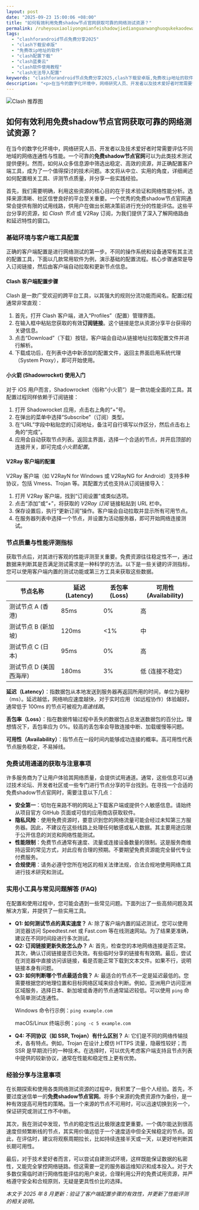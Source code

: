 ```yaml
---
layout: post
date: "2025-09-23 15:00:06 +08:00"
title: "如何有效利用免费shadow节点官网获取可靠的网络测试资源？"
permalink: /ruheyouxiaoliyongmianfeishadowjiedianguanwanghuoqukekaodewangluoceshiziyuan/
tags:
  - "clashforandroid节点免费分享2025"
  - "clash下载安卓版"
  - "免费改ip地址的软件"
  - "clash配置下载"
  - "clash蓝奏云"
  - "clash软件使用教程"
  - "clash无法导入配置"
keywords: "clashforandroid节点免费分享2025,clash下载安卓版,免费改ip地址的软件,clash配置下载,clash蓝奏云,clash软件使用教程,clash无法导入配置"
description: "<p>在当今的数字化环境中，网络研究人员、开发者以及技术爱好者时常需要评估不同地域的网络连通性与性能。一个可靠的<strong>免费shadow节点官网</strong>可以为此类技术测试提供便利。然而，如何从众多信息源中筛选出稳定、高效的资源，并正确配置客户端工具，成为了一个值得探讨的技术问题。本文将从中立、实用的角度，详细阐述如何配置相关工具、评测节点质量，并分享一些实践经验。</p>"
---
```


![Clash 推荐图](https://clashjd.github.io/assets/img/免费clash节点.png)

## 如何有效利用免费shadow节点官网获取可靠的网络测试资源？

<p>在当今的数字化环境中，网络研究人员、开发者以及技术爱好者时常需要评估不同地域的网络连通性与性能。一个可靠的<strong>免费shadow节点官网</strong>可以为此类技术测试提供便利。然而，如何从众多信息源中筛选出稳定、高效的资源，并正确配置客户端工具，成为了一个值得探讨的技术问题。本文将从中立、实用的角度，详细阐述如何配置相关工具、评测节点质量，并分享一些实践经验。</p>
<p>首先，我们需要明确，利用这些资源的核心目的在于技术验证和网络性能分析。选择来源清晰、社区信誉良好的平台至关重要。一个优秀的免费shadow节点官网通常会提供有限的试用线路，供用户在做出长期决策前进行充分的性能评估。这些平台分享的资源，如 <em>Clash 节点</em> 或 V2Ray 订阅，为我们提供了深入了解网络路由和延迟特性的窗口。</p>
<h3>基础环境与客户端工具配置</h3>
<p>正确的客户端配置是进行网络测试的第一步。不同的操作系统和设备通常有其主流的配置工具，下面以几款常用软件为例，演示基础的配置流程。核心步骤通常是导入订阅链接，然后由客户端自动拉取和更新节点信息。</p>
<h4>Clash 客户端配置步骤</h4>
<p>Clash 是一款广受欢迎的跨平台工具，以其强大的规则分流功能而闻名。配置过程通常非常直观：</p>
<ol>
    <li>首先，打开 Clash 客户端，进入“Profiles”（配置）管理界面。</li>
    <li>在输入框中粘贴您获取的有效<strong>订阅链接</strong>。这个链接是您从资源分享平台获得的关键信息。</li>
    <li>点击“Download”（下载）按钮，客户端会自动从链接地址拉取配置文件并进行解析。</li>
    <li>下载成功后，在列表中选中新添加的配置文件，返回主界面启用系统代理（System Proxy），即可开始使用。</li>
</ol>
<h4>小火箭 (Shadowrocket) 使用入门</h4>
<p>对于 iOS 用户而言，Shadowrocket（俗称“小火箭”）是一款功能全面的工具。其配置过程同样依赖于订阅链接：</p>
<ol>
    <li>打开 Shadowrocket 应用，点击右上角的“+”号。</li>
    <li>在弹出的菜单中选择“Subscribe”（订阅）类型。</li>
    <li>在“URL”字段中粘贴您的订阅地址，备注可自行填写以作区分，然后点击右上角的“完成”。</li>
    <li>应用会自动获取节点列表。返回主界面，选择一个合适的节点，并开启顶部的连接开关，即可完成<em>小火箭配置</em>。</li>
</ol>
<h4>V2Ray 客户端的配置</h4>
<p>V2Ray 客户端（如 V2RayN for Windows 或 V2RayNG for Android）支持多种协议，包括 Vmess、Trojan 等。其配置方式也支持从订阅链接导入：</p>
<ol>
    <li>打开 V2Ray 客户端，找到“订阅设置”或类似选项。</li>
    <li>点击“添加”或“+”，将获取的 <em>V2Ray 订阅</em> 链接粘贴到 URL 栏中。</li>
    <li>保存设置后，执行“更新订阅”操作。客户端会自动拉取并显示所有可用节点。</li>
    <li>在服务器列表中选择一个节点，并设置为活动服务器，即可开始网络连接测试。</li>
</ol>
<h3>节点质量与性能评测指标</h3>
<p>获取节点后，对其进行客观的性能评测至关重要。免费资源往往稳定性不一，通过数据来判断其是否满足测试需求是一种科学的方法。以下是一些关键的评测指标，您可以使用客户端内置的测试功能或第三方工具来获取这些数据。</p>
<table>
    <thead>
        <tr>
            <th>节点名称</th>
            <th>延迟 (Latency)</th>
            <th>丢包率 (Loss)</th>
            <th>可用性 (Availability)</th>
        </tr>
    </thead>
    <tbody>
        <tr>
            <td>测试节点 A (香港)</td>
            <td>85ms</td>
            <td>0%</td>
            <td>高</td>
        </tr>
        <tr>
            <td>测试节点 B (新加坡)</td>
            <td>120ms</td>
            <td>&lt;1%</td>
            <td>中</td>
        </tr>
        <tr>
            <td>测试节点 C (日本)</td>
            <td>95ms</td>
            <td>0%</td>
            <td>高</td>
        </tr>
        <tr>
            <td>测试节点 D (美国西海岸)</td>
            <td>180ms</td>
            <td>3%</td>
            <td>低 (连接不稳定)</td>
        </tr>
    </tbody>
</table>
<p><strong>延迟（Latency）</strong>：指数据包从本地发送到服务器再返回所用的时间，单位为毫秒（ms）。延迟越低，网络响应速度越快，对于实时应用（如远程协作）体验越好。通常低于 100ms 的节点可被视为<em>高速线路</em>。</p>
<p><strong>丢包率（Loss）</strong>：指在数据传输过程中丢失的数据包占总发送数据包的百分比。理想情况下，丢包率应为 0%。较高的丢包率会导致连接中断、加载缓慢等问题。</p>
<p><strong>可用性（Availability）</strong>：指节点在一段时间内能够成功连接的概率。高可用性代表节点服务稳定，不易掉线。</p>
<h3>免费试用通道的获取与注意事项</h3>
<p>许多服务商为了让用户体验其网络质量，会提供试用通道。通常，这些信息可以通过技术论坛、开发者社区或一些专门进行节点分享的平台找到。在寻找一个合适的免费shadow节点官网时，需要注意以下几点：</p>
<ul>
    <li><strong>安全第一</strong>：切勿在来路不明的网站上下载客户端或提供个人敏感信息。请始终从项目官方 GitHub 页面或可信的应用商店获取软件。</li>
    <li><strong>隐私风险</strong>：使用免费资源时，要意识到您的网络流量可能会经过未知第三方服务器。因此，不建议在这些线路上处理任何敏感或私人数据。其主要用途应限于公开信息的浏览和网络性能测试。</li>
    <li><strong>性能限制</strong>：免费节点通常有速度、流量或连接设备数量的限制。这是服务商维持运营的常见方式，对此应有合理的预期。不要期望免费资源能完全替代专业付费服务。</li>
    <li><strong>合规使用</strong>：请务必遵守您所在地区的相关法律法规，合法合规地使用网络工具进行技术研究和测试。</li>
</ul>
<h3>实用小工具与常见问题解答 (FAQ)</h3>
<p>在配置和使用过程中，您可能会遇到一些常见问题。下面列出了一些高频问题及其解决方案，并提供了一些实用工具。</p>
<ul>
    <li>
        <strong>Q1: 如何测试节点的真实速度？</strong>
        A: 除了客户端内置的延迟测试，您可以使用浏览器访问 Speedtest.net 或 Fast.com 等在线测速网站。为了结果更准确，建议在不同时间段进行多次测试。
    </li>
    <li>
        <strong>Q2: 订阅链接更新失败怎么办？</strong>
        A: 首先，检查您的本地网络连接是否正常。其次，确认订阅链接是否已失效。有些临时分享的链接有有效期。最后，尝试在浏览器中直接访问该链接，看是否能正常下载到文本文件。如果不行，说明链接本身有问题。
    </li>
    <li>
        <strong>Q3: 如何判断哪个节点最适合我？</strong>
        A: 最适合的节点不一定是延迟最低的。您需要根据您的地理位置和目标网络区域来综合判断。例如，亚洲用户访问亚洲区域服务，选择日本、新加坡或香港的节点通常延迟较低。可以使用 <code>ping</code> 命令简单测试连通性。
        <p>Windows 命令行示例：<code>ping example.com</code></p>
        <p>macOS/Linux 终端示例：<code>ping -c 5 example.com</code></p>
    </li>
    <li>
        <strong>Q4: 不同协议（如 SSR, Trojan）有什么区别？</strong>
        A: 它们是不同的网络传输技术，各有特点。例如，Trojan 在设计上模仿 HTTPS 流量，隐蔽性较好；而 SSR 是早期流行的一种技术。在选择时，可以优先考虑客户端支持且节点列表中提供的较新协议，通常在性能和稳定性上更有优势。
    </li>
</ul>
<h3>经验分享与注意事项</h3>
<p>在长期探索和使用各类网络测试资源的过程中，我积累了一些个人经验。首先，不要过度迷信单一的<strong>免费shadow节点官网</strong>。将多个来源的免费资源作为备份，是一种有效提高可用性的策略。当一个来源的节点不可用时，可以迅速切换到另一个，保证研究或测试工作不中断。</p>
<p>其次，我在测试中发现，节点的稳定性远比极限速度更重要。一个偶尔能达到很高速度但频繁断线的节点，其实用价值远低于一个速度适中但全天候稳定的节点。因此，在评估时，建议将观察周期拉长，比如持续连接半天或一天，以更好地判断其长期可用性。</p>
<p>最后，对于技术爱好者而言，可以尝试自建测试环境，这样既能保证数据的私密性，又能完全掌控网络链路。但这需要一定的服务器运维知识和成本投入。对于大多数仅需临时进行网络性能评估的用户来说，合理利用公开的免费试用资源，并严格遵守安全和合规原则，无疑是更具性价比的选择。</p>
<p><em>本文于 2025 年 8 月更新：验证了客户端配置步骤的有效性，并更新了性能评测的相关说明。</em></p>